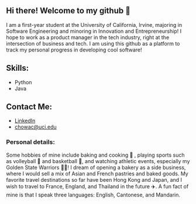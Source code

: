## Hi there! Welcome to my github 👋

I am a first-year student at the University of California, Irvine, majoring in Software Engineering and minoring in Innovation and Entrepreneurship! I hope to work as a product manager in the tech industry, right at the intersection of business and tech. I am using this github as a platform to track my personal progress in developing cool software!

## Skills: 
- Python
- Java

## Contact Me: 
- [LinkedIn](https://www.linkedin.com/in/alvinachow)
- [chowac@uci.edu](mailto:chowac@uci.edu)


### Personal details: 

Some hobbies of mine include baking and cooking 🍜 , playing sports such as volleyball 🏐 and basketball 🏀, and watching athletic events, especially my Golden State Warriors 💙💛! I dream of opening a bakery as a side business, where I would sell a mix of Asian and French pastries and baked goods. My favorite travel destinations so far have been Hong Kong and Japan, and I wish to travel to France, England, and Thailand in the future ✈️. A fun fact of mine is that I speak three languages: English, Cantonese, and Mandarin.


<!--
**alvinacchow/alvinacchow** is a ✨ _special_ ✨ repository because its `README.md` (this file) appears on your GitHub profile.

Here are some ideas to get you started:

- 🔭 I’m currently working on ...
- 🌱 I’m currently learning ...
- 👯 I’m looking to collaborate on ...
- 🤔 I’m looking for help with ...
- 💬 Ask me about ...
- 📫 How to reach me: ...
- 😄 Pronouns: ...
- ⚡ Fun fact: ...
-->
